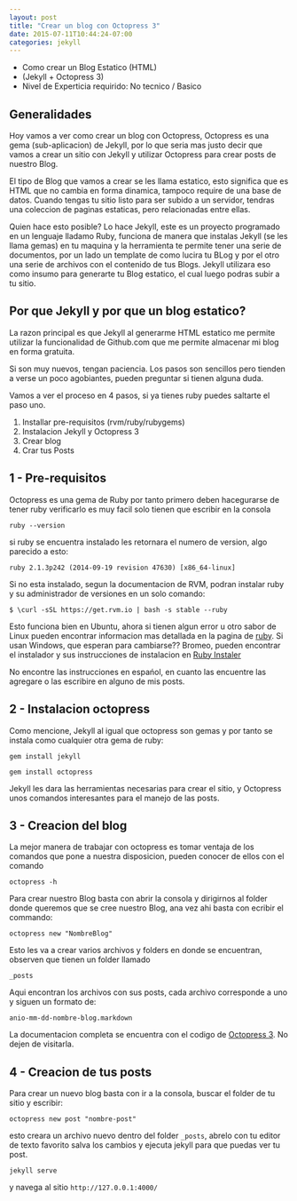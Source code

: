 ```yaml
---
layout: post
title: "Crear un blog con Octopress 3"
date: 2015-07-11T10:44:24-07:00
categories: jekyll
---
```


* Como crear un Blog Estatico (HTML)
* (Jekyll + Octopress 3)
* Nivel de Experticia requirido: No tecnico / Basico

## Generalidades

Hoy vamos a ver como crear un blog con Octopress, Octopress es una gema (sub-aplicacion) de Jekyll, por lo que seria mas justo decir que vamos a crear un sitio con Jekyll y utilizar Octopress para crear posts de nuestro Blog.

El tipo de Blog que vamos a crear se les llama estatico, esto significa que es HTML que no cambia en forma dinamica, tampoco require de una base de datos. Cuando tengas tu sitio listo para ser subido a un servidor, tendras una coleccion de paginas estaticas, pero relacionadas entre ellas.

Quien hace esto posible? Lo hace Jekyll, este es un proyecto programado en un lenguaje lladamo Ruby, funciona de manera que instalas Jekyll (se les llama gemas) en tu maquina y la herramienta te permite tener una serie de documentos, por un lado un template de como lucira tu BLog y por el otro una serie de archivos con el contenido de tus Blogs.
Jekyll utilizara eso como insumo para generarte tu Blog estatico, el cual luego podras subir a tu sitio.

## Por que Jekyll y por que un blog estatico? 

La razon principal es que Jekyll al generarme HTML estatico me permite utilizar la funcionalidad de Github.com que me permite almacenar mi blog en forma gratuita.

Si son muy nuevos, tengan paciencia. Los pasos son sencillos pero tienden a verse un poco agobiantes, pueden preguntar si tienen alguna duda.

Vamos a ver el proceso en 4 pasos, si ya tienes ruby puedes saltarte el paso uno.

1. Installar pre-requisitos (rvm/ruby/rubygems)
2. Instalacion Jekyll y Octopress 3
3. Crear blog 
4. Crar tus Posts


## 1 - Pre-requisitos

Octopress es una gema de Ruby por tanto primero deben hacegurarse de tener ruby verificarlo es muy facil solo tienen que escribir en la consola

```
ruby --version
```

si ruby se encuentra instalado les retornara el numero de version, algo parecido a esto:

```
ruby 2.1.3p242 (2014-09-19 revision 47630) [x86_64-linux]
```

Si no esta instalado, segun la documentacion de RVM, podran instalar ruby y su administrador de versiones en un solo comando:

```
$ \curl -sSL https://get.rvm.io | bash -s stable --ruby
```

Esto funciona bien en Ubuntu, ahora si tienen algun error u otro sabor de Linux pueden encontrar informacion mas detallada en la pagina de [ruby](https://www.ruby-lang.org/en/documentation/installation/).
Si usan Windows, que esperan para cambiarse?? Bromeo, pueden encontrar el instalador y sus instrucciones de instalacion en [Ruby Instaler](http://rubyinstaller.org/)


No encontre las instrucciones en espa&nacute;ol, en cuanto las encuentre las agregare o las escribire en alguno de mis posts.

## 2 - Instalacion octopress

Como mencione, Jekyll al igual que octopress son gemas y por tanto se instala como cualquier otra gema de ruby:

`gem install jekyll`

`gem install octopress	`

Jekyll les dara las herramientas necesarias para crear el sitio, y Octopress unos comandos interesantes para el manejo de las posts.

## 3 - Creacion del blog

La mejor manera de trabajar con octopress es tomar ventaja de los comandos que pone a nuestra disposicion, pueden conocer de ellos con el comando 
```
octopress -h
```
Para crear nuestro Blog basta con abrir la consola y dirigirnos al folder donde queremos que se cree nuestro Blog, ana vez ahi basta con ecribir el commando:

`octopress new "NombreBlog" `

Esto les va a crear varios archivos y folders en donde se encuentran, observen que tienen un folder llamado

`_posts`

Aqui encontran los archivos con sus posts, cada archivo corresponde a uno y siguen un formato de:

`anio-mm-dd-nombre-blog.markdown`

La documentacion completa se encuentra con el codigo de [Octopress 3](https://github.com/octopress/octopress). No dejen de visitarla.

## 4 - Creacion de tus posts

Para crear un nuevo blog basta con ir a la consola, buscar el folder de tu sitio y escribir:

`octopress new post "nombre-post" `

esto creara un archivo nuevo dentro del folder `_posts`, abrelo con tu editor de texto favorito salva los cambios y ejecuta jekyll para que puedas ver tu post.

`jekyll serve`

y navega al sitio `http://127.0.0.1:4000/`


